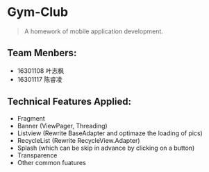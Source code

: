 # Gym-Club

> A homework of mobile application development.

## Team Menbers:
- 16301108 叶志枫
- 16301117 陈睿凌

## Technical Features Applied:
- Fragment
- Banner (ViewPager, Threading)
- Listview (Rewrite BaseAdapter and optimaze the loading of pics)
- RecycleList (Rewrite RecycleView.Adapter)
- Splash (which can be skip in advance by clicking on a button)
- Transparence
- Other common fuatures
